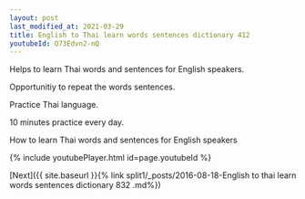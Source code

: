 ```yaml
---
layout: post
last_modified_at: 2021-03-29
title: English to Thai learn words sentences dictionary 412 
youtubeId: O73Edvn2-nQ
---
```

 
 
Helps to learn Thai words and sentences for English speakers.

Opportunitiy to repeat the words sentences. 

Practice Thai language. 
 
10 minutes practice every day. 
 
How to learn Thai words and sentences for English speakers 
 
{% include youtubePlayer.html id=page.youtubeId %}
 
 
[Next]({{ site.baseurl }}{% link  split1/_posts/2016-08-18-English to thai learn words sentences dictionary 832 .md%})
 
